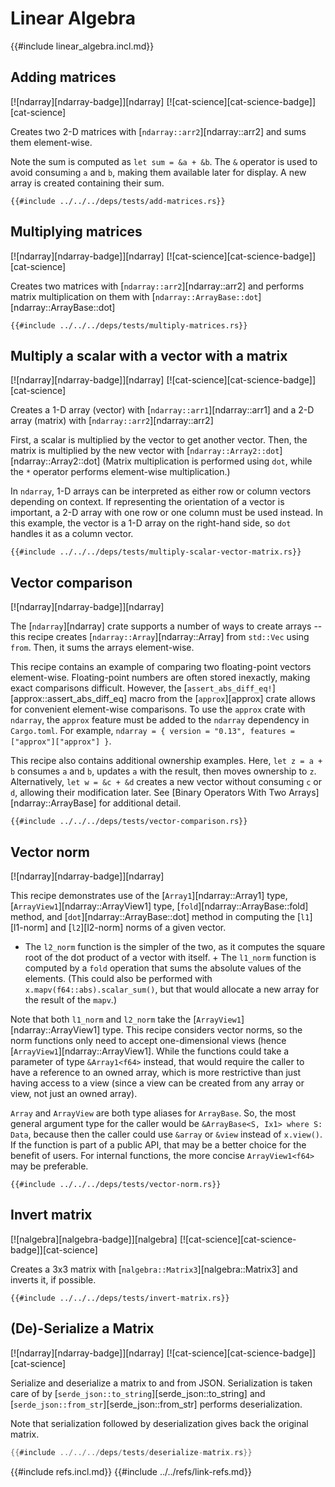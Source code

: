 # Linear Algebra

{{#include linear_algebra.incl.md}}

## Adding matrices

[![ndarray][ndarray-badge]][ndarray]  [![cat-science][cat-science-badge]][cat-science]

Creates two 2-D matrices with [`ndarray::arr2`][ndarray::arr2] and sums them element-wise.

Note the sum is computed as `let sum = &a + &b`. The `&` operator is used to avoid consuming `a` and `b`, making them available later for display. A new array is created containing their sum.

```rust,editable
{{#include ../../../deps/tests/add-matrices.rs}}
```

## Multiplying matrices

[![ndarray][ndarray-badge]][ndarray]  [![cat-science][cat-science-badge]][cat-science]

Creates two matrices with [`ndarray::arr2`][ndarray::arr2] and performs matrix multiplication on them with [`ndarray::ArrayBase::dot`][ndarray::ArrayBase::dot]

```rust,editable
{{#include ../../../deps/tests/multiply-matrices.rs}}
```

## Multiply a scalar with a vector with a matrix

[![ndarray][ndarray-badge]][ndarray]  [![cat-science][cat-science-badge]][cat-science]

Creates a 1-D array (vector) with [`ndarray::arr1`][ndarray::arr1] and a 2-D array (matrix) with [`ndarray::arr2`][ndarray::arr2]

First, a scalar is multiplied by the vector to get another vector. Then, the matrix is multiplied by the new vector with
[`ndarray::Array2::dot`][ndarray::Array2::dot] (Matrix multiplication is performed using `dot`, while the `*` operator performs element-wise multiplication.)

In `ndarray`, 1-D arrays can be interpreted as either row or column vectors depending on context. If representing the orientation of a vector is important, a 2-D array with one row or one column must be used instead. In this example, the vector is a 1-D array on the right-hand side, so `dot` handles it as a column vector.

```rust,editable
{{#include ../../../deps/tests/multiply-scalar-vector-matrix.rs}}
```

## Vector comparison

[![ndarray][ndarray-badge]][ndarray]

The [`ndarray`][ndarray] crate supports a number of ways to create arrays -- this recipe creates
[`ndarray::Array`][ndarray::Array] from `std::Vec` using `from`. Then, it sums the arrays element-wise.

This recipe contains an example of comparing two floating-point vectors element-wise. Floating-point numbers are often stored inexactly, making exact comparisons difficult. However, the [`assert_abs_diff_eq!`][approx::assert_abs_diff_eq] macro from the [`approx`][approx] crate allows for convenient element-wise comparisons. To use the `approx` crate with `ndarray`, the `approx` feature must be added to the `ndarray` dependency in `Cargo.toml`. For example,
`ndarray = { version = "0.13", features = ["approx"]["approx"] }`.

This recipe also contains additional ownership examples. Here, `let z = a + b` consumes
`a` and `b`, updates `a` with the result, then moves ownership to `z`. Alternatively,
`let w = &c + &d` creates a new vector without consuming `c` or `d`, allowing their modification later. See [Binary Operators With Two Arrays][ndarray::ArrayBase] for additional detail.

```rust,editable
{{#include ../../../deps/tests/vector-comparison.rs}}
```

## Vector norm

[![ndarray][ndarray-badge]][ndarray]

This recipe demonstrates use of the [`Array1`][ndarray::Array1] type, [`ArrayView1`][ndarray::ArrayView1] type,
[`fold`][ndarray::ArrayBase::fold] method, and [`dot`][ndarray::ArrayBase::dot] method in computing the [`l1`][l1-norm] and [`l2`][l2-norm] norms of a given vector.

+ The `l2_norm` function is the simpler of the two, as it computes the square root of the dot product of a vector with itself. + The `l1_norm` function is computed by a `fold` operation that sums the absolute values of the elements. (This could also be performed with `x.mapv(f64::abs).scalar_sum()`, but that would allocate a new array for the result of the `mapv`.)

Note that both `l1_norm` and `l2_norm` take the [`ArrayView1`][ndarray::ArrayView1] type. This recipe considers vector norms, so the norm functions only need to accept one-dimensional views (hence [`ArrayView1`][ndarray::ArrayView1]. While the functions could take a parameter of type `&Array1<f64>` instead, that would require the caller to have a reference to an owned array, which is more restrictive than just having access to a view (since a view can be created from any array or view, not just an owned array).

`Array` and `ArrayView` are both type aliases for `ArrayBase`. So, the most general argument type for the caller would be `&ArrayBase<S, Ix1> where S: Data`, because then the caller could use `&array` or `&view` instead of `x.view()`. If the function is part of a public API, that may be a better choice for the benefit of users. For internal functions, the more concise `ArrayView1<f64>` may be preferable.

```rust,editable
{{#include ../../../deps/tests/vector-norm.rs}}
```

## Invert matrix

[![nalgebra][nalgebra-badge]][nalgebra]  [![cat-science][cat-science-badge]][cat-science]

Creates a 3x3 matrix with [`nalgebra::Matrix3`][nalgebra::Matrix3] and inverts it, if possible.

```rust,editable
{{#include ../../../deps/tests/invert-matrix.rs}}
```

## (De)-Serialize a Matrix

[![ndarray][ndarray-badge]][ndarray]  [![cat-science][cat-science-badge]][cat-science]

Serialize and deserialize a matrix to and from JSON. Serialization is taken care of by [`serde_json::to_string`][serde_json::to_string] and [`serde_json::from_str`][serde_json::from_str] performs deserialization.

Note that serialization followed by deserialization gives back the original matrix.

```rust
{{#include ../../../deps/tests/deserialize-matrix.rs}}
```

{{#include refs.incl.md}}
{{#include ../../refs/link-refs.md}}
